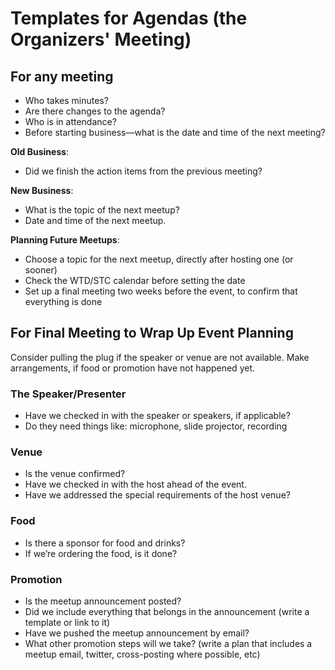 
# Templates for Agendas (the Organizers' Meeting)

## For any meeting

* Who takes minutes?
* Are there changes to the agenda?
* Who is in attendance?
* Before starting business—what is the date and time of the next meeting? 

**Old Business**:

* Did we finish the action items from the previous meeting?


**New Business**:

* What is the topic of the next meetup?
* Date and time of the next meetup. 

**Planning Future Meetups**: 

* Choose a topic for the next meetup, directly after hosting one (or sooner)
* Check the WTD/STC calendar before setting the date
* Set up a final meeting two weeks before the event, to confirm that everything is done

## For Final Meeting to Wrap Up Event Planning 

Consider pulling the plug if the speaker or venue are not available. Make arrangements, if food or promotion have not happened yet.

### The Speaker/Presenter

* Have we checked in with the speaker or speakers, if applicable?
* Do they need things like: microphone, slide projector, recording

### Venue

* Is the venue confirmed?
* Have we checked in with the host ahead of the event.
* Have we addressed the special requirements of the host venue?

### Food

* Is there a sponsor for food and drinks?
* If we’re ordering the food, is it done?


### Promotion

* Is the meetup announcement posted?
* Did we include everything that belongs in the announcement (write a template or link to it)
* Have we pushed the meetup announcement by email?
* What other promotion steps will we take? (write a plan that includes a meetup email, twitter, cross-posting where possible, etc)



 

 

